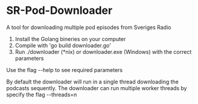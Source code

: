 # SR-Pod-Downloader
A tool for downloading multiple pod episodes from Sveriges Radio

1. Install the Golang bineries on your computer
2. Compile with 'go build downloader.go'
3. Run ./downloader (*nix) or downloader.exe (Windows) with the correct parameters

Use the flag --help to see required parameters

By default the downloader will run in a single thread downloading the podcasts sequently.
The downloader can run multiple worker threads by specify the flag --threads=n 